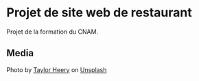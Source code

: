 # Projet de site web de restaurant

Projet de la formation du CNAM.

## Media

Photo by <a href="https://unsplash.com/@taylorheeryphoto?utm_source=unsplash&utm_medium=referral&utm_content=creditCopyText">Taylor Heery</a> on <a href="https://unsplash.com/?utm_source=unsplash&utm_medium=referral&utm_content=creditCopyText">Unsplash</a>
